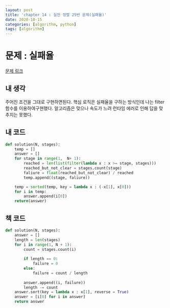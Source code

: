 ```yaml
---
layout: post
title: 'chapter 14 : 실전 정렬 25번 문제(실패율)'
date: 2020-10-15
categories: [algorithm, python]
tags: [algorithm]
---
```

# 문제 : 실패율
[문제 링크](https://programmers.co.kr/learn/courses/30/lessons/42889)
## 내 생각
주어진 조건을 그대로 구현하면된다. 핵심 로직은 실패율을 구하는 방식인데 나는 filter 함수를 이용하여구현했다. 알고리즘은 맞으나 속도가 느려 런타임 에러로 인해 답을 맞추지는 못했다.

## 내 코드
```python
def solution(N, stages):
    temp = []
    answer = []
    for stage in range(1,  N+ 1):
        reached = len(list(filter(lambda x : x >= stage, stages)))
        reached_but_not_clear = stages.count(stage)
        faliure = float(reached_but_not_clear) / reached
        temp.append((stage, faliure))

    temp = sorted(temp, key = lambda x : (-x[1], x[0]))
    for i in temp:
        answer.append(i[0])
    return(answer)
```

## 책 코드
```python
def solution(N, stages):
    answer = []
    length = len(stages)
    for i in range(1, N + 1):
        count = stages.count(i)
        
        if length == 0:
            failure = 0
        else:
            failure = count / length
            
        answer.append((i, failure))
        length -= count
    answer.sort(key = lambda x : x[1], reverse = True)
    answer = [i[0] for i in answer]
    return answer
```
